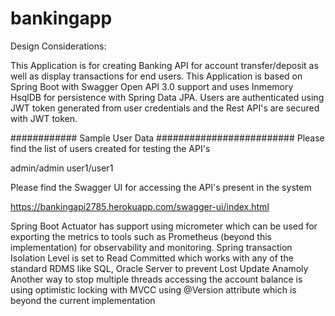 # bankingapp
Design Considerations:

This Application is for creating Banking API for account transfer/deposit as well as display transactions for end users. 
This Application is based on Spring Boot with Swagger Open API 3.0 support and uses Inmemory HsqlDB for persistence with Spring Data JPA.
Users are authenticated using JWT token generated from user credentials and the Rest API's are secured with JWT token.

############ Sample User Data #########################
Please find the list of users created for testing the API's

admin/admin
user1/user1

Please find the Swagger UI for accessing the API's present in the system

https://bankingapi2785.herokuapp.com/swagger-ui/index.html

Spring Boot Actuator has support using micrometer which can be used for exporting the metrics to tools such as Prometheus (beyond this implementation) for observability and monitoring. 
Spring transaction Isolation Level is set to Read Committed which works with any of the standard RDMS like SQL, Oracle Server to prevent Lost Update Anamoly
Another way to stop multiple threads accessing the account balance is using optimistic locking with MVCC using @Version attribute which is beyond the current implementation
